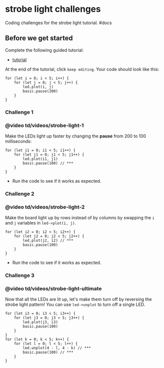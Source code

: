 # strobe light challenges

Coding challenges for the strobe light tutorial. #docs

## Before we get started

Complete the following guided tutorial:

* [tutorial](/microbit/lessons/strobe-light/tutorial)

At the end of the tutorial, click `keep editing`. Your code should look like this:

```
for (let i = 0; i < 5; i++) {
    for (let j = 0; j < 5; j++) {
        led.plot(i, j)
        basic.pause(200)
    }
}
```

### Challenge 1

### @video td/videos/strobe-light-1

Make the LEDs light up faster by changing the **pause** from 200 to 100 milliseconds:

```
for (let i1 = 0; i1 < 5; i1++) {
    for (let j1 = 0; j1 < 5; j1++) {
        led.plot(i1, j1)
        basic.pause(100) // ***
    }
}
```

* Run the code to see if it works as expected.

### Challenge 2

### @video td/videos/strobe-light-2

Make the board light up by rows instead of by columns by swapping the `i` and `j` variables in `led->plot(i, j)`.

```
for (let i2 = 0; i2 < 5; i2++) {
    for (let j2 = 0; j2 < 5; j2++) {
        led.plot(j2, i2) // ***
        basic.pause(100)
    }
}
```

* Run the code to see if it works as expected.

### Challenge 3

### @video td/videos/strobe-light-ultimate

Now that all the LEDs are lit up, let's make them turn off by reversing the strobe light pattern! You can use `led->unplot` to turn off a single LED.

```
for (let i3 = 0; i3 < 5; i3++) {
    for (let j3 = 0; j3 < 5; j3++) {
        led.plot(j3, i3)
        basic.pause(100)
    }
}
for (let k = 0; k < 5; k++) {
    for (let l = 0; l < 5; l++) {
        led.unplot(4 - l, 4 - k) // ***
        basic.pause(100) // ***
    }
}
```


